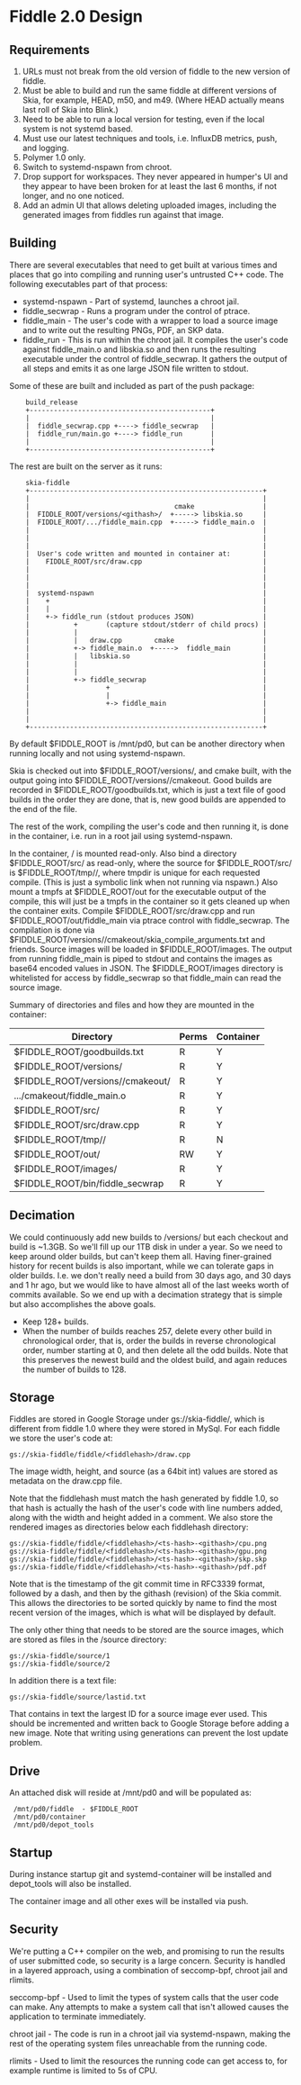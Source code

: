 Fiddle 2.0 Design
=================

Requirements
------------

1. URLs must not break from the old version of fiddle to the new version of
   fiddle.
1. Must be able to build and run the same fiddle at different versions of
   Skia, for example, HEAD, m50, and m49. (Where HEAD actually means last roll
   of Skia into Blink.)
1. Need to be able to run a local version for testing, even if the local
   system is not systemd based.
1. Must use our latest techniques and tools, i.e. InfluxDB metrics, push, and
   logging.
1. Polymer 1.0 only.
1. Switch to systemd-nspawn from chroot.
1. Drop support for workspaces. They never appeared in humper's UI and they
   appear to have been broken for at least the last 6 months, if not longer,
   and no one noticed.
1. Add an admin UI that allows deleting uploaded images, including the
   generated images from fiddles run against that image.

Building
--------

There are several executables that need to get built at various times
and places that go into compiling and running user's untrusted C++ code.
The following executables part of that process:

  * systemd-nspawn - Part of systemd, launches a chroot jail.
  * fiddle_secwrap - Runs a program under the control of ptrace.
  * fiddle_main - The user's code with a wrapper to load a source
                  image and to write out the resulting PNGs, PDF,
                  an SKP data.
  * fiddle_run - This is run within the chroot jail. It compiles
                 the user's code against fiddle_main.o and
                 libskia.so and then runs the resulting executable
                 under the control of fiddle_secwrap. It gathers
                 the output of all steps and emits it as one large
                 JSON file written to stdout.


Some of these are built and included as part of the push package:

~~~~
    build_release
    +---------------------------------------------+
    |                                             |
    |  fiddle_secwrap.cpp +----> fiddle_secwrap   |
    |  fiddle_run/main.go +----> fiddle_run       |
    |                                             |
    +---------------------------------------------+
~~~~

The rest are built on the server as it runs:

~~~~
    skia-fiddle
    +----------------------------------------------------------+
    |                                                          |
    |                                    cmake                 |
    |  FIDDLE_ROOT/versions/<githash>/  +-----> libskia.so     |
    |  FIDDLE_ROOT/.../fiddle_main.cpp  +-----> fiddle_main.o  |
    |                                                          |
    |                                                          |
    |                                                          |
    |  User's code written and mounted in container at:        |
    |    FIDDLE_ROOT/src/draw.cpp                              |
    |                                                          |
    |                                                          |
    |                                                          |
    |  systemd-nspawn                                          |
    |    +                                                     |
    |    |                                                     |
    |    +-> fiddle_run (stdout produces JSON)                 |
    |           +       (capture stdout/stderr of child procs) |
    |           |                                              |
    |           |   draw.cpp        cmake                      |
    |           +-> fiddle_main.o  +----->  fiddle_main        |
    |           |   libskia.so                                 |
    |           |                                              |
    |           |                                              |
    |           +-> fiddle_secwrap                             |
    |                   +                                      |
    |                   |                                      |
    |                   +-> fiddle_main                        |
    |                                                          |
    |                                                          |
    +----------------------------------------------------------+
~~~~


By default $FIDDLE_ROOT is /mnt/pd0, but can be another directory when running
locally and not using systemd-nspawn.

Skia is checked out into $FIDDLE_ROOT/versions/<githash>, and cmake built,
with the output going into $FIDDLE_ROOT/versions/<githash>/cmakeout.
Good builds are recorded in $FIDDLE_ROOT/goodbuilds.txt, which is just
a text file of good builds in the order they are done, that is, new
good builds are appended to the end of the file.

The rest of the work, compiling the user's code and then running it, is done
in the container, i.e. run in a root jail using systemd-nspawn.

In the container, / is mounted read-only. Also bind a directory
$FIDDLE_ROOT/src/ as read-only, where the source for $FIDDLE_ROOT/src/ is
$FIDDLE_ROOT/tmp/<tmpdir>/, where tmpdir is unique for each requested compile.
(This is just a symbolic link when not running via nspawn.) Also mount a tmpfs
at $FIDDLE_ROOT/out for the executable output of the compile, this will just
be a tmpfs in the container so it gets cleaned up when the container exits.
Compile $FIDDLE_ROOT/src/draw.cpp and run $FIDDLE_ROOT/out/fiddle_main  via
ptrace control with fiddle_secwrap. The compilation is done via
$FIDDLE_ROOT/versions/<githash>/cmakeout/skia_compile_arguments.txt and
friends. Source images will be loaded in $FIDDLE_ROOT/images.  The output from
running fiddle_main is piped to stdout and contains the images as base64
encoded values in JSON. The $FIDDLE_ROOT/images directory is whitelisted for
access by fiddle_secwrap so that fiddle_main can read the source image.

Summary of directories and files and how they are mounted in the container:

Directory                                 | Perms | Container
------------------------------------------|-------|----------
$FIDDLE_ROOT/goodbuilds.txt               | R     | Y
$FIDDLE_ROOT/versions/<githash>           | R     | Y
$FIDDLE_ROOT/versions/<githash>/cmakeout/ | R     | Y
.../cmakeout/fiddle_main.o                | R     | Y
$FIDDLE_ROOT/src/                         | R     | Y
$FIDDLE_ROOT/src/draw.cpp                 | R     | Y
$FIDDLE_ROOT/tmp/<tmpdir>/                | R     | N
$FIDDLE_ROOT/out/                         | RW    | Y
$FIDDLE_ROOT/images/                      | R     | Y
$FIDDLE_ROOT/bin/fiddle_secwrap           | R     | Y

Decimation
----------

We could continuously add new builds to /versions/ but each checkout and build
is ~1.3GB. So we'll fill up our 1TB disk in under a year. So we need to keep
around older builds, but can't keep them all. Having finer-grained history for
recent builds is also important, while we can tolerate gaps in older builds.
I.e. we don't really need a build from 30 days ago, and 30 days and 1 hr ago,
but we would like to have almost all of the last weeks worth of commits
available. So we end up with a decimation strategy that is simple but also
accomplishes the above goals.

  * Keep 128+ builds.
  * When the number of builds reaches 257, delete every other build in
    chronological order, that is, order the builds in reverse chronological
    order, number starting at 0, and then delete all the odd builds. Note that
    this preserves the newest build and the oldest build, and again reduces
    the number of builds to 128.

Storage
-------

Fiddles are stored in Google Storage under gs://skia-fiddle/, which is
different from fiddle 1.0 where they were stored in MySql. For each fiddle we
store the user's code at:

    gs://skia-fiddle/fiddle/<fiddlehash>/draw.cpp

The image width, height, and source (as a 64bit int) values are stored as metadata on the draw.cpp file.

Note that the fiddlehash must match the hash generated by fiddle 1.0, so that
hash is actually the hash of the user's code with line numbers added, along
with the width and height added in a comment.  We also store the rendered
images as directories below each fiddlehash directory:


    gs://skia-fiddle/fiddle/<fiddlehash>/<ts-hash>-<githash>/cpu.png
    gs://skia-fiddle/fiddle/<fiddlehash>/<ts-hash>-<githash>/gpu.png
    gs://skia-fiddle/fiddle/<fiddlehash>/<ts-hash>-<githash>/skp.skp
    gs://skia-fiddle/fiddle/<fiddlehash>/<ts-hash>-<githash>/pdf.pdf

Note that <ts-hash> is the timestamp of the git commit time in RFC3339 format,
followed by a dash, and then by the githash (revision) of the Skia commit.
This allows the directories to be sorted quickly by name to find the most
recent version of the images, which is what will be displayed by default.

The only other thing that needs to be stored are the source images, which are
stored as files in the /source directory:

    gs://skia-fiddle/source/1
    gs://skia-fiddle/source/2


In addition there is a text file:

    gs://skia-fiddle/source/lastid.txt

That contains in text the largest ID for a source image ever used. This should
be incremented and written back to Google Storage before adding a new image.
Note that writing using generations can prevent the lost update problem.

Drive
-----

An attached disk will reside at /mnt/pd0 and will be populated as:

     /mnt/pd0/fiddle  - $FIDDLE_ROOT
     /mnt/pd0/container
     /mnt/pd0/depot_tools

Startup
-------

During instance startup git and systemd-container will be installed and
depot_tools will also be installed.

The container image and all other exes will be installed via push.

Security
--------

We're putting a C++ compiler on the web, and promising to run the results of
user submitted code, so security is a large concern. Security is handled in a
layered approach, using a combination of seccomp-bpf, chroot jail and rlimits.

seccomp-bpf - Used to limit the types of system calls that the user code can
make. Any attempts to make a system call that isn't allowed causes the
application to terminate immediately.

chroot jail - The code is run in a chroot jail via systemd-nspawn, making the rest of the
operating system files unreachable from the running code.

rlimits - Used to limit the resources the running code can get access to, for
example runtime is limited to 5s of CPU.



